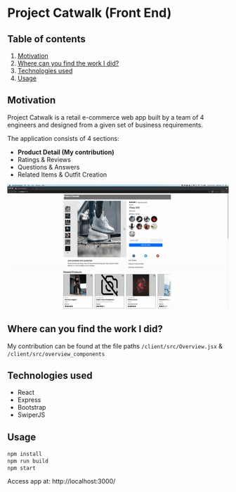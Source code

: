 # Project Catwalk (Front End)

## Table of contents
1. [Motivation](#motivation)
2. [Where can you find the work I did?](#where)
3. [Technologies used](#tech)
4. [Usage](#usage)


## Motivation <a name="motivation"/>
Project Catwalk is a retail e-commerce web app built by a team of 4 engineers and designed from a given set of business requirements.

The application consists of 4 sections:
- **Product Detail (My contribution)**
- Ratings & Reviews
- Questions & Answers
- Related Items & Outfit Creation

![](./front-end-gif.gif)

## Where can you find the work I did? <a name="where"/>
My contribution can be found at the file paths `/client/src/Overview.jsx` & `/client/src/overview_components`

## Technologies used <a name="tech"/>
- React
- Express
- Bootstrap
- SwiperJS

## Usage <a name="usage"/>
```
npm install
npm run build
npm start
```
Access app at: http://localhost:3000/
